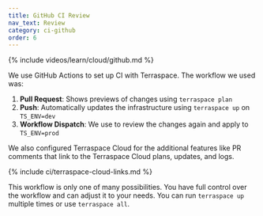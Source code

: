 ```yaml
---
title: GitHub CI Review
nav_text: Review
category: ci-github
order: 6
---
```


{% include videos/learn/cloud/github.md %}

We use GitHub Actions to set up CI with Terraspace. The workflow we used was:

1. **Pull Request**: Shows previews of changes using `terraspace plan`
2. **Push**: Automatically updates the infrastructure using `terraspace up` on `TS_ENV=dev`
3. **Workflow Dispatch**: We use to review the changes again and apply to `TS_ENV=prod`

We also configured Terraspace Cloud for the additional features like PR comments that link to the Terraspace Cloud plans, updates, and logs.

{% include ci/terraspace-cloud-links.md %}

This workflow is only one of many possibilities. You have full control over the workflow and can adjust it to your needs. You can run `terraspace up` multiple times or use `terraspace all`.
